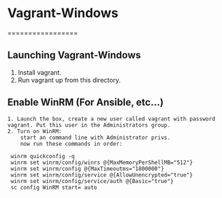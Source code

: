 # Vagrant-Windows
=================

## Launching Vagrant-Windows

  1. Install vagrant.
  2. Run vagrant up from this directory.

## Enable WinRM (For Ansible, etc...)

    1. Launch the box, create a new user called vagrant with password vagrant. Put this user in the Administrators group.
    2. Turn on WinRM:
        start an command line with Administrator privs.
        now run these commands in order:

```
 winrm quickconfig -q
 winrm set winrm/config/winrs @{MaxMemoryPerShellMB="512"}
 winrm set winrm/config @{MaxTimeoutms="1800000"}
 winrm set winrm/config/service @{AllowUnencrypted="true"}
 winrm set winrm/config/service/auth @{Basic="true"}
 sc config WinRM start= auto
```

